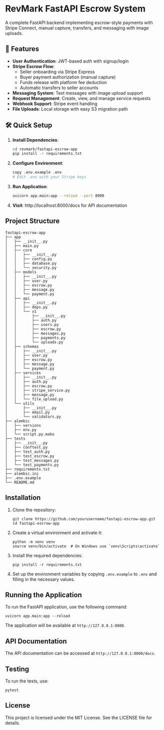 # RevMark FastAPI Escrow System

A complete FastAPI backend implementing escrow-style payments with Stripe Connect, manual capture, transfers, and messaging with image uploads.

## 🚀 Features

- **User Authentication**: JWT-based auth with signup/login
- **Stripe Escrow Flow**: 
  - Seller onboarding via Stripe Express
  - Buyer payment authorization (manual capture)
  - Funds release with platform fee deduction
  - Automatic transfers to seller accounts
- **Messaging System**: Text messages with image upload support
- **Request Management**: Create, view, and manage service requests
- **Webhook Support**: Stripe event handling
- **File Uploads**: Local storage with easy S3 migration path

## 🛠️ Quick Setup

1. **Install Dependencies**:
   ```bash
   cd revmark/fastapi-escrow-app
   pip install -r requirements.txt
   ```

2. **Configure Environment**:
   ```bash
   copy .env.example .env
   # Edit .env with your Stripe keys
   ```

3. **Run Application**:
   ```bash
   uvicorn app.main:app --reload --port 8000
   ```

4. **Visit**: http://localhost:8000/docs for API documentation

## Project Structure

```
fastapi-escrow-app
├── app
│   ├── __init__.py
│   ├── main.py
│   ├── core
│   │   ├── __init__.py
│   │   ├── config.py
│   │   ├── database.py
│   │   └── security.py
│   ├── models
│   │   ├── __init__.py
│   │   ├── user.py
│   │   ├── escrow.py
│   │   ├── message.py
│   │   └── payment.py
│   ├── api
│   │   ├── __init__.py
│   │   ├── deps.py
│   │   └── v1
│   │       ├── __init__.py
│   │       ├── auth.py
│   │       ├── users.py
│   │       ├── escrow.py
│   │       ├── messages.py
│   │       ├── payments.py
│   │       └── uploads.py
│   ├── schemas
│   │   ├── __init__.py
│   │   ├── user.py
│   │   ├── escrow.py
│   │   ├── message.py
│   │   └── payment.py
│   ├── services
│   │   ├── __init__.py
│   │   ├── auth.py
│   │   ├── escrow.py
│   │   ├── stripe_service.py
│   │   ├── message.py
│   │   └── file_upload.py
│   └── utils
│       ├── __init__.py
│       ├── email.py
│       └── validators.py
├── alembic
│   ├── versions
│   ├── env.py
│   └── script.py.mako
├── tests
│   ├── __init__.py
│   ├── conftest.py
│   ├── test_auth.py
│   ├── test_escrow.py
│   ├── test_messages.py
│   └── test_payments.py
├── requirements.txt
├── alembic.ini
├── .env.example
└── README.md
```

## Installation

1. Clone the repository:
   ```
   git clone https://github.com/yourusername/fastapi-escrow-app.git
   cd fastapi-escrow-app
   ```

2. Create a virtual environment and activate it:
   ```
   python -m venv venv
   source venv/bin/activate  # On Windows use `venv\Scripts\activate`
   ```

3. Install the required dependencies:
   ```
   pip install -r requirements.txt
   ```

4. Set up the environment variables by copying `.env.example` to `.env` and filling in the necessary values.

## Running the Application

To run the FastAPI application, use the following command:
```
uvicorn app.main:app --reload
```

The application will be available at `http://127.0.0.1:8000`.

## API Documentation

The API documentation can be accessed at `http://127.0.0.1:8000/docs`.

## Testing

To run the tests, use:
```
pytest
```

## License

This project is licensed under the MIT License. See the LICENSE file for details.